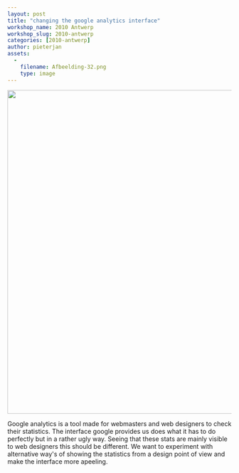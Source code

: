 ```yaml
---
layout: post
title: "changing the google analytics interface"
workshop_name: 2010 Antwerp
workshop_slug: 2010-antwerp
categories: [2010-antwerp]
author: pieterjan 
assets:
  -
    filename: Afbeelding-32.png
    type: image
---
```

<a href="http://workshops.nodebox.net/2010-2/wp-content/uploads/2010/02/Afbeelding-32.png"><img class="alignnone size-large wp-image-29" src="http://workshops.nodebox.net/2010-2/wp-content/uploads/2010/02/Afbeelding-32-1024x728.png" alt="" width="1024" height="728" /></a>

Google analytics is a tool made for webmasters and web designers to check their statistics. The interface google provides us does what it has to do perfectly but in a rather ugly way. Seeing that these stats are mainly visible to web designers this should be different. We want to experiment with alternative way's of showing the statistics from a design point of view and make the interface more apeeling.
